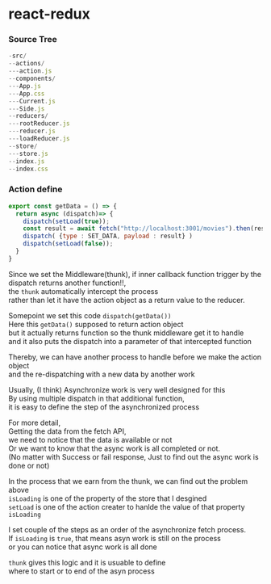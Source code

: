 # react-redux 
### Source Tree
```js
-src/
--actions/
---action.js
--components/
---App.js
---App.css
---Current.js
---Side.js
--reducers/
---rootReducer.js
---reducer.js
---loadReducer.js
--store/
---store.js
--index.js
--index.css
```

### Action define 
```js
export const getData = () => {
  return async (dispatch)=> {
    dispatch(setLoad(true)); 
    const result = await fetch("http://localhost:3001/movies").then(res => res.json())
    dispatch( {type : SET_DATA, payload : result} ) 
    dispatch(setLoad(false));
  }
}
```
Since we set the Middleware(thunk), 
if inner callback function trigger by the dispatch returns another function!!,      
the `thunk` automatically intercept the process      
rather than let it have the action object as a return value to the reducer.    

Somepoint we set this code `dispatch(getData())`     
Here this `getData()`  supposed to return action object         
but it actually returns function so the thunk middleware get it to handle    
and it also puts the dispatch into a parameter of that intercepted function    

Thereby, we can have another process to handle before we make the action object  
and the re-dispatching with a new data by another work   

Usually, (I think) Asynchronize work is very well designed for this     
By using multiple dispatch in that additional function,  
it is easy to define the step of the asynchronized process      

For more detail,   
Getting the data from the fetch API,   
we need to notice that the data is available or not    
Or we want to know that the async work is all completed or not.    
(No matter with Success or fail response, Just to find out the async work is done or not)    

In the process that we earn from the thunk, we can find out the problem above  
`isLoading` is one of the property of the store that I desgined     
`setLoad` is one of the action creater to hanlde the value of that property `isLoading`   

I set couple of the steps as an order of the asynchronize fetch process.  
If `isLoading` is `true`, that means asyn work is still on the process     
or you can notice that async work is all done    

`thunk` gives this logic and it is usuable to define     
where to start or to end of the asyn process  
 
